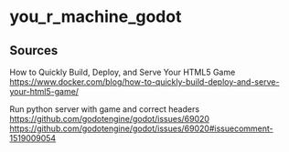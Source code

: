 # you_r_machine_godot

## Sources

How to Quickly Build, Deploy, and Serve Your HTML5 Game
https://www.docker.com/blog/how-to-quickly-build-deploy-and-serve-your-html5-game/


Run python server with game and correct headers
https://github.com/godotengine/godot/issues/69020
https://github.com/godotengine/godot/issues/69020#issuecomment-1519009054